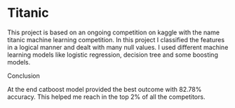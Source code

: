 # Titanic
This project is based on an ongoing competition on kaggle with the name titanic machine learning competition. 
In this project I classified the features in a logical manner and dealt with many null values.
I used different machine learning models like logistic regression, decision tree and some boosting models.

Conclusion

At the end catboost model provided the best outcome with 82.78% accuracy.
This helped me reach in the top 2% of all the competitors.
